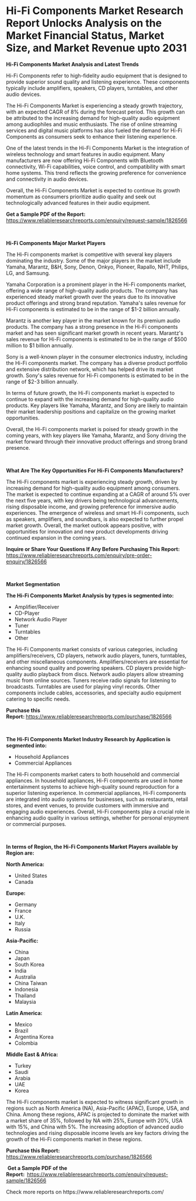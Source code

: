 <p><h1>Hi-Fi Components Market Research Report Unlocks Analysis on the Market Financial Status, Market Size, and Market Revenue upto 2031</h1></p><p><strong>Hi-Fi Components Market Analysis and Latest Trends</strong></p>
<p><p>Hi-Fi Components refer to high-fidelity audio equipment that is designed to provide superior sound quality and listening experience. These components typically include amplifiers, speakers, CD players, turntables, and other audio devices.</p><p>The Hi-Fi Components Market is experiencing a steady growth trajectory, with an expected CAGR of 8% during the forecast period. This growth can be attributed to the increasing demand for high-quality audio equipment among audiophiles and music enthusiasts. The rise of online streaming services and digital music platforms has also fueled the demand for Hi-Fi Components as consumers seek to enhance their listening experience.</p><p>One of the latest trends in the Hi-Fi Components Market is the integration of wireless technology and smart features in audio equipment. Many manufacturers are now offering Hi-Fi Components with Bluetooth connectivity, Wi-Fi capabilities, voice control, and compatibility with smart home systems. This trend reflects the growing preference for convenience and connectivity in audio devices.</p><p>Overall, the Hi-Fi Components Market is expected to continue its growth momentum as consumers prioritize audio quality and seek out technologically advanced features in their audio equipment.</p></p>
<p><strong>Get a Sample PDF of the Report:&nbsp;</strong> <a href="https://www.reliableresearchreports.com/enquiry/request-sample/1826566">https://www.reliableresearchreports.com/enquiry/request-sample/1826566</a></p>
<p>&nbsp;</p>
<p><strong>Hi-Fi Components Major Market Players</strong></p>
<p><p>The Hi-Fi components market is competitive with several key players dominating the industry. Some of the major players in the market include Yamaha, Marantz, B&H, Sony, Denon, Onkyo, Pioneer, Rapallo, NHT, Philips, LG, and Samsung. </p><p>Yamaha Corporation is a prominent player in the Hi-Fi components market, offering a wide range of high-quality audio products. The company has experienced steady market growth over the years due to its innovative product offerings and strong brand reputation. Yamaha's sales revenue for Hi-Fi components is estimated to be in the range of $1-2 billion annually.</p><p>Marantz is another key player in the market known for its premium audio products. The company has a strong presence in the Hi-Fi components market and has seen significant market growth in recent years. Marantz's sales revenue for Hi-Fi components is estimated to be in the range of $500 million to $1 billion annually.</p><p>Sony is a well-known player in the consumer electronics industry, including the Hi-Fi components market. The company has a diverse product portfolio and extensive distribution network, which has helped drive its market growth. Sony's sales revenue for Hi-Fi components is estimated to be in the range of $2-3 billion annually.</p><p>In terms of future growth, the Hi-Fi components market is expected to continue to expand with the increasing demand for high-quality audio products. Key players like Yamaha, Marantz, and Sony are likely to maintain their market leadership positions and capitalize on the growing market opportunities.</p><p>Overall, the Hi-Fi components market is poised for steady growth in the coming years, with key players like Yamaha, Marantz, and Sony driving the market forward through their innovative product offerings and strong brand presence.</p></p>
<p>&nbsp;</p>
<p><strong>What Are The Key Opportunities For Hi-Fi Components Manufacturers?</strong></p>
<p><p>The Hi-Fi components market is experiencing steady growth, driven by increasing demand for high-quality audio equipment among consumers. The market is expected to continue expanding at a CAGR of around 5% over the next five years, with key drivers being technological advancements, rising disposable income, and growing preference for immersive audio experiences. The emergence of wireless and smart Hi-Fi components, such as speakers, amplifiers, and soundbars, is also expected to further propel market growth. Overall, the market outlook appears positive, with opportunities for innovation and new product developments driving continued expansion in the coming years.</p></p>
<p><strong>Inquire or Share Your Questions If Any Before Purchasing This Report:</strong> <a href="https://www.reliableresearchreports.com/enquiry/pre-order-enquiry/1826566">https://www.reliableresearchreports.com/enquiry/pre-order-enquiry/1826566</a></p>
<p>&nbsp;</p>
<p><strong>Market Segmentation</strong></p>
<p><strong>The Hi-Fi Components Market Analysis by types is segmented into:</strong></p>
<p><ul><li>Amplifier/Receiver</li><li>CD-Player</li><li>Network Audio Player</li><li>Tuner</li><li>Turntables</li><li>Other</li></ul></p>
<p><p>The Hi-Fi Components market consists of various categories, including amplifiers/receivers, CD players, network audio players, tuners, turntables, and other miscellaneous components. Amplifiers/receivers are essential for enhancing sound quality and powering speakers. CD players provide high-quality audio playback from discs. Network audio players allow streaming music from online sources. Tuners receive radio signals for listening to broadcasts. Turntables are used for playing vinyl records. Other components include cables, accessories, and specialty audio equipment catering to specific needs.</p></p>
<p><strong>Purchase this Report:&nbsp;</strong><a href="https://www.reliableresearchreports.com/purchase/1826566">https://www.reliableresearchreports.com/purchase/1826566</a></p>
<p>&nbsp;</p>
<p><strong>The Hi-Fi Components Market Industry Research by Application is segmented into:</strong></p>
<p><ul><li>Household Appliances</li><li>Commercial Appliances</li></ul></p>
<p><p>The Hi-Fi components market caters to both household and commercial appliances. In household appliances, Hi-Fi components are used in home entertainment systems to achieve high-quality sound reproduction for a superior listening experience. In commercial appliances, Hi-Fi components are integrated into audio systems for businesses, such as restaurants, retail stores, and event venues, to provide customers with immersive and engaging audio experiences. Overall, Hi-Fi components play a crucial role in enhancing audio quality in various settings, whether for personal enjoyment or commercial purposes.</p></p>
<p>&nbsp;</p>
<p><strong>In terms of Region, the Hi-Fi Components Market Players available by Region are:</strong></p>
<p>
    <p> <strong> North America: </strong>
        <ul>
            <li>United States</li>
            <li>Canada</li>
        </ul>
        </p> 
    <p> <strong> Europe: </strong>
        <ul>
            <li>Germany</li>
            <li>France</li>
            <li>U.K.</li>
            <li>Italy</li>
            <li>Russia</li>
        </ul>
        </p> 
    <p> <strong> Asia-Pacific: </strong>
        <ul>
            <li>China</li>
            <li>Japan</li>
            <li>South Korea</li>
            <li>India</li>
            <li>Australia</li>
            <li>China Taiwan</li>
            <li>Indonesia</li>
            <li>Thailand</li>
            <li>Malaysia</li>
        </ul>
        </p> 
    <p> <strong> Latin America: </strong>
        <ul>
            <li>Mexico</li>
            <li>Brazil</li>
            <li>Argentina Korea</li>
            <li>Colombia</li>
        </ul>
        </p> 
    <p> <strong> Middle East & Africa: </strong>
        <ul>
            <li>Turkey</li>
            <li>Saudi</li>
            <li>Arabia</li>
            <li>UAE</li>
            <li>Korea</li>
        </ul>
    </p>
    </p>
<p><p>The Hi-Fi components market is expected to witness significant growth in regions such as North America (NA), Asia-Pacific (APAC), Europe, USA, and China. Among these regions, APAC is projected to dominate the market with a market share of 35%, followed by NA with 25%, Europe with 20%, USA with 15%, and China with 5%. The increasing adoption of advanced audio technologies and rising disposable income levels are key factors driving the growth of the Hi-Fi components market in these regions.</p></p>
<p><strong>Purchase this Report: </strong><a href="https://www.reliableresearchreports.com/purchase/1826566">https://www.reliableresearchreports.com/purchase/1826566</a></p>
<p>&nbsp;<strong>Get a Sample PDF of the Report:&nbsp;&nbsp;</strong><a href="https://www.reliableresearchreports.com/enquiry/request-sample/1826566">https://www.reliableresearchreports.com/enquiry/request-sample/1826566</a></p>
<p><strong></strong></p>
<p>Check more reports on https://www.reliableresearchreports.com/</p>